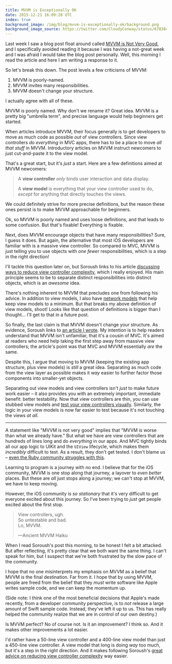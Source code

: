 ```yaml
---
title: MVVM is Exceptionally OK
date: 2015-12-21 16:09:28 UTC
index: true
background_image: /img/blog/mvvm-is-exceptionally-ok/background.png
background_image_source: https://twitter.com/CloudyConway/status/678384591930048512
---
```


Last week I saw a blog post float around called [MVVM is Not Very Good](http://khanlou.com/2015/12/mvvm-is-not-very-good/), and I specifically avoided reading it because I was having a not-great week and I was afraid I would take the blog post personally. Well, this morning I read the article and here I am writing a response to it.

<!-- more -->

So let's break this down. The post levels a few criticisms of MVVM:

1. MVVM is poorly-named.
2. MVVM invites many responsibilities.
3. MVVM doesn't change your structure.

I actually agree with all of these.

MVVM _is_ poorly named. Why don't we rename it? Great idea. MVVM is a pretty big "umbrella term", and precise language would help beginners get started.

When articles introduce MVVM, their focus generally is to get developers to move as much code as possible _out_ of view controllers. Since view controllers _do everything_ in MVC apps, there has to be a place to move _all that stuff_ in MVVM. Introductory articles on MVVM instruct newcomers to just cut-and-paste it to the view model.

That's a great start, but it's _just_ a start. Here are a few definitions aimed at MVVM newcomers:

> A **view controller** _only_ binds user interaction and data display.
>
> A **view model** is everything that your view controller used to do, _except_ for anything that directly touches the views.
 
We could definitely strive for more precise definitions, but the reason these ones persist is to make MVVM approachable for beginners.

Ok, so MVVM is poorly named and uses loose definitions, and that leads to some confusion. But that's fixable! Everything is fixable.

Next, does MVVM encourage objects that have many responsibilities? Sure, I guess it does. But again, the alternative that most iOS developers are familiar with is a massive view controller. So compared to MVC, MVVM is just telling you to use objects with _one fewer_ responsibilities, which is a step in the right direction!

I'll tackle this question later on, but Soroush links to his article [discussing ways to reduce view controller complexity](http://khanlou.com/2014/09/8-patterns-to-help-you-destroy-massive-view-controller/), which I really enjoyed. His main principle seems to be to separate distinct responsibilities into distinct objects, which is an _awesome_ idea.

There's nothing inherent to MVVM that precludes one from following his advice. In addition to view models, I also have [network models](https://github.com/artsy/eidolon/blob/master/Kiosk/Bid%20Fulfillment/PlaceBidNetworkModel.swift) that help keep view models to a minimum. But that breaks my above definition of view models, shoot! Looks like that question of definitions is bigger than I thought... I'll get to that in a future post.

So finally, the last claim is that MVVM doesn't change your structure. As evidence, Soroush links to [an article I wrote](https://www.objc.io/issues/13-architecture/mvvm/). My intention is to help readers understand that MVVM isn't unfamiliar, that it's a cousin of MVC. It's aimed at readers who need help taking the first step away from massive view controllers; the article's point was that MVC and MVVM essentially _are_ the same.

Despite this, I argue that moving to MVVM (keeping the existing app structure, plus view models) is _still_ a great idea. Separating as much code from the view layer as possible makes it _way_ easier to further factor those components into smaller-yet objects. 

Separating out view models and view controllers isn't _just_ to make future work easier – it also provides you with an extremely important, immediate benefit: better testability. Now that view controllers are thin, you can use stubbed view models and [test your view controllers visually](https://cocoapods.org/pods/Nimble-Snapshots). Similarly, the logic in your view models is now far easier to test because it's not touching the views _at all_.

---

A statement like "MVVM is not very good" implies that "MVVM is worse than what we already have." But what we have are view controllers that are hundreds of lines long and do _everything_ in our apps. And MVC tightly binds all our app logic to UIKit and the `UIView` lifecycle, which makes them _incredibly_ difficult to test. As a result, they don't get tested. I don't blame us – [even the Ruby community struggles with this](https://www.youtube.com/watch?v=VD51AkG8EZw).

Learning to program is a journey with no end. I believe that for the iOS community, MVVM is one stop along that journey, a layover to _even better_ places. But these are _all_ just stops along a journey; we can't stop at MVVM, we have to keep moving.

However, the iOS community is _so stationary_ that it's very difficult to get everyone excited about this journey. So I've been trying to _just_ get people excited about the first stop.

> View controllers, ugh.<br />
> So untestable and bad.<br />
> Lo, MVVM.
>
> —Ancient MVVM Haiku

When I read Soroush's post this morning, to be honest I felt a bit attacked. But after reflecting, it's pretty clear that we both want the same thing. I can't speak for him, but I suspect that we're both frustrated by the slow pace of the community. 

I hope that no one misinterprets my emphasis on MVVM as a belief that MVVM is the final destination. Far from it. I hope that by using MVVM, people are freed from the belief that they _must_ write software like Apple writes sample code, and we can keep the momentum up. 

(Side note: I think one of the most beneficial decisions that Apple's made recently, from a developer community perspective, is to _not_ release a large amount of Swift sample code. Instead, they've left it up to us. This has really helped the community realize that we are in control of our own destiny.)

Is MVVM perfect? No of course not. Is it an improvement? I think so. And it makes other improvements a lot easier. 

I'd rather have a 50-line view controller and a 400-line view model than just a 450-line view controller. A view model that long is doing _way_ too much, but it's a step in the right direction. And it makes following Soroush's [great advice on reducing view controller complexity](http://khanlou.com/2014/09/8-patterns-to-help-you-destroy-massive-view-controller/) way easier.

